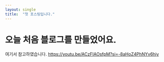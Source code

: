 ```yaml
---
layout: single
title:  "첫 포스팅입니다."
---
```


# 오늘 처음 블로그를 만들었어요.
여기서 참고하였습니다.
https://youtu.be/ACzFIAOsfpM?si=-8aHoZ4PhNYv6hiy
